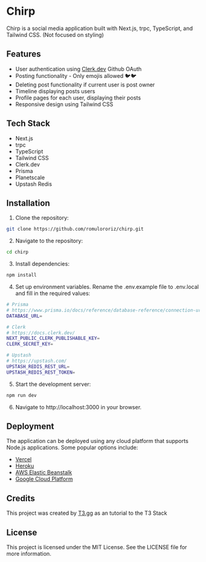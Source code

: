 # Chirp

Chirp is a social media application built with Next.js, trpc, TypeScript, and Tailwind CSS. (Not focused on styling)

## Features

- User authentication using [Clerk.dev](https://clerk.dev/) Github OAuth
- Posting functionality - Only emojis allowed 🐦🐦
- Deleting post functionality if current user is post owner
- Timeline displaying posts users
- Profile pages for each user, displaying their posts
- Responsive design using Tailwind CSS

## Tech Stack

- Next.js
- trpc
- TypeScript
- Tailwind CSS
- Clerk.dev
- Prisma
- Planetscale
- Upstash Redis

## Installation

1. Clone the repository:

```sh
git clone https://github.com/romulororiz/chirp.git
```

2. Navigate to the repository:

```sh
cd chirp
```

3. Install dependencies:

```sh
npm install
```

4. Set up environment variables. Rename the .env.example file to .env.local and fill in the required values:

```sh
# Prisma
# https://www.prisma.io/docs/reference/database-reference/connection-urls#env
DATABASE_URL=

# Clerk
# https://docs.clerk.dev/
NEXT_PUBLIC_CLERK_PUBLISHABLE_KEY=
CLERK_SECRET_KEY=

# Upstash
# https://upstash.com/
UPSTASH_REDIS_REST_URL=
UPSTASH_REDIS_REST_TOKEN=
```

5. Start the development server:

```sh
npm run dev
```

6. Navigate to http://localhost:3000 in your browser.

## Deployment

The application can be deployed using any cloud platform that supports Node.js applications. Some popular options include:

- [Vercel](https://vercel.com/)
- [Heroku](https://heroku.com/)
- [AWS Elastic Beanstalk](https://aws.amazon.com/pt/elasticbeanstalk/)
- [Google Cloud Platform](https://cloud.google.com/)

## Credits
This project was created by [T3.gg](https://twitter.com/t3dotgg) as an tutorial to the T3 Stack

## License
This project is licensed under the MIT License. See the LICENSE file for more information.
